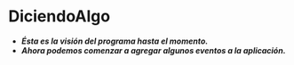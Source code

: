 # DiciendoAlgo
- **_Ésta es la visión del programa hasta el momento._**
- **_Ahora podemos comenzar a agregar algunos eventos a la aplicación._**
